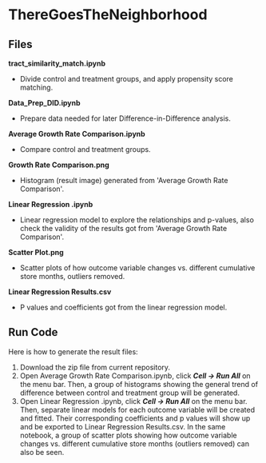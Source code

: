 # ThereGoesTheNeighborhood

## Files

**tract_similarity_match.ipynb**
  - Divide control and treatment groups, and apply propensity score matching.

**Data_Prep_DID.ipynb**
  - Prepare data needed for later Difference-in-Difference analysis.

**Average Growth Rate Comparison.ipynb**
  - Compare control and treatment groups.

**Growth Rate Comparison.png**
  - Histogram (result image) generated from 'Average Growth Rate Comparison'.

**Linear Regression .ipynb**
  - Linear regression model to explore the relationships and p-values, also check the validity of the results got from 'Average Growth Rate Comparison'.

**Scatter Plot.png**
  - Scatter plots of how outcome variable changes vs. different cumulative store months, outliers removed.

**Linear Regression Results.csv**
  - P values and coefficients got from the linear regression model.


## Run Code

Here is how to generate the result files:

1. Download the zip file from current repository.
2. Open Average Growth Rate Comparison.ipynb, click ***Cell -> Run All*** on the menu bar. Then, a group of histograms showing the general trend of difference between control and treatment group will be generated.
3. Open Linear Regression .ipynb, click ***Cell -> Run All*** on the menu bar. Then, separate linear models for each outcome variable will be created and fitted. Their corresponding coefficients and p values will show up and be exported to Linear Regression Results.csv. In the same notebook, a group of scatter plots showing how outcome variable changes vs. different cumulative store months (outliers removed) can also be seen.


